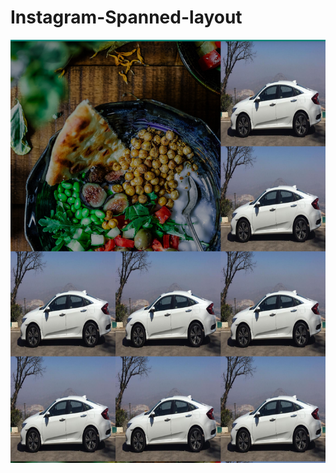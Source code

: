 # Instagram-Spanned-layout

![test](https://github.com/TejusAcentria/Instagram-Spanned-layout/blob/master/dummyimage/image.png)
